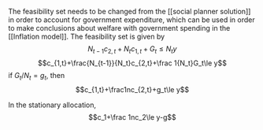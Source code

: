 The feasibility set needs to be changed from the [[social planner solution]] in order to account for government expenditure, which can be used in order to make conclusions about welfare with government spending in the [[Inflation model]]. The feasibility set is given by
$$N_{t-1}c_{2,t}+N_tc_{1,t}+G_t\le N_ty$$$$c_{1,t}+\frac{N_{t-1}}{N_t}c_{2,t}+\frac 1{N_t}G_t\le y$$if $G_t/N_t=g_t$, then$$c_{1,t}+\frac1nc_{2,t}+g_t\le y$$

In the stationary allocation,$$c_1+\frac 1nc_2\le y-g$$

